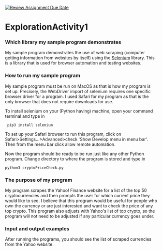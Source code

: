 [![Review Assignment Due Date](https://classroom.github.com/assets/deadline-readme-button-24ddc0f5d75046c5622901739e7c5dd533143b0c8e959d652212380cedb1ea36.svg)](https://classroom.github.com/a/oB7VDeFN)
# ExplorationActivity1
### Which library my sample program demonstrates

My sample program demonstrates the use of web scraping (computer getting information from websites by itself) using the [Selenium](https://www.browserstack.com/selenium) library. This is a library that is used for browser automation and testing websites. 

### How to run my sample program

My sample program must be run on MacOS as that is how my program is set up. Precisely, the WebDriver import of selenium requires one specific browser driver for a program. I used Safari for my program as that is the only browser that does not require downloads for use.

To install selenium on your (Python having) machine, open your command terminal and type in
```console
 pip3 install selenium
```


 To set up your Safari browser to run this program, click on 
 Safari>Settings...>Advanced>check 'Show Develop menu in menu bar'. Then from the menu bar click allow remote automation. 

 Now the program should be ready to be run just like any other Python program. Change directory to where the program is stored and type in

```console
python3 cryptoPriceCheck.py
```

### The purpose of my program

My program scrapes the Yahoo! Finance website for a list of the top 50 cryptocurrencies and then prompts the user for which current price they would like to see. I believe that this program would be useful for people who own the currency or are just interested and want to check the price of any top crypto. This program also adjusts with Yahoo's list of top crypto, so the program will not need to be adjusted if any particular currency goes under.

### Input and output examples

After running the programs, you should see the list of scraped currencies from the Yahoo website. 